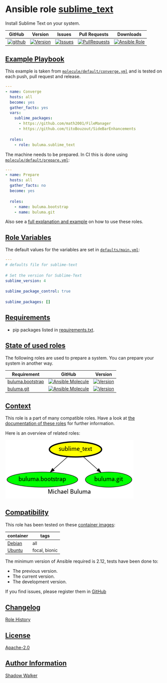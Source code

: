 # Ansible role [sublime_text](https://galaxy.ansible.com/ui/standalone/roles/buluma/sublime_text/documentation)

Install Sublime Text on your system.

|GitHub|Version|Issues|Pull Requests|Downloads|
|------|-------|------|-------------|---------|
|[![github](https://github.com/buluma/ansible-role-sublime_text/actions/workflows/molecule.yml/badge.svg)](https://github.com/buluma/ansible-role-sublime_text/actions/workflows/molecule.yml)|[![Version](https://img.shields.io/github/release/buluma/ansible-role-sublime_text.svg)](https://github.com/buluma/ansible-role-sublime_text/releases/)|[![Issues](https://img.shields.io/github/issues/buluma/ansible-role-sublime_text.svg)](https://github.com/buluma/ansible-role-sublime_text/issues/)|[![PullRequests](https://img.shields.io/github/issues-pr-closed-raw/buluma/ansible-role-sublime_text.svg)](https://github.com/buluma/ansible-role-sublime_text/pulls/)|[![Ansible Role](https://img.shields.io/ansible/role/d/buluma/sublime_text)](https://galaxy.ansible.com/ui/standalone/roles/buluma/sublime_text/documentation)|

## [Example Playbook](#example-playbook)

This example is taken from [`molecule/default/converge.yml`](https://github.com/buluma/ansible-role-sublime_text/blob/master/molecule/default/converge.yml) and is tested on each push, pull request and release.

```yaml
---
- name: Converge
  hosts: all
  become: yes
  gather_facts: yes
  vars:
    sublime_packages:
      - https://github.com/math2001/FileManager
      - https://github.com/titoBouzout/SideBarEnhancements

  roles:
    - role: buluma.sublime_text
```

The machine needs to be prepared. In CI this is done using [`molecule/default/prepare.yml`](https://github.com/buluma/ansible-role-sublime_text/blob/master/molecule/default/prepare.yml):

```yaml
---
- name: Prepare
  hosts: all
  gather_facts: no
  become: yes

  roles:
    - name: buluma.bootstrap
    - name: buluma.git
```

Also see a [full explanation and example](https://buluma.github.io/how-to-use-these-roles.html) on how to use these roles.

## [Role Variables](#role-variables)

The default values for the variables are set in [`defaults/main.yml`](https://github.com/buluma/ansible-role-sublime_text/blob/master/defaults/main.yml):

```yaml
---
# defaults file for sublime-text

# Set the version for Sublime-Text
sublime_version: 4

sublime_package_control: true

sublime_packages: []
```

## [Requirements](#requirements)

- pip packages listed in [requirements.txt](https://github.com/buluma/ansible-role-sublime_text/blob/master/requirements.txt).

## [State of used roles](#state-of-used-roles)

The following roles are used to prepare a system. You can prepare your system in another way.

| Requirement | GitHub | Version |
|-------------|--------|--------|
|[buluma.bootstrap](https://galaxy.ansible.com/buluma/bootstrap)|[![Ansible Molecule](https://github.com/buluma/ansible-role-bootstrap/actions/workflows/molecule.yml/badge.svg)](https://github.com/buluma/ansible-role-bootstrap/actions/workflows/molecule.yml)|[![Version](https://img.shields.io/github/release/buluma/ansible-role-bootstrap.svg)](https://github.com/shadowwalker/ansible-role-bootstrap)|
|[buluma.git](https://galaxy.ansible.com/buluma/git)|[![Ansible Molecule](https://github.com/buluma/ansible-role-git/actions/workflows/molecule.yml/badge.svg)](https://github.com/buluma/ansible-role-git/actions/workflows/molecule.yml)|[![Version](https://img.shields.io/github/release/buluma/ansible-role-git.svg)](https://github.com/shadowwalker/ansible-role-git)|

## [Context](#context)

This role is a part of many compatible roles. Have a look at [the documentation of these roles](https://buluma.github.io/) for further information.

Here is an overview of related roles:

![dependencies](https://raw.githubusercontent.com/buluma/ansible-role-sublime_text/png/requirements.png "Dependencies")

## [Compatibility](#compatibility)

This role has been tested on these [container images](https://hub.docker.com/u/buluma):

|container|tags|
|---------|----|
|[Debian](https://hub.docker.com/repository/docker/buluma/debian/general)|all|
|[Ubuntu](https://hub.docker.com/repository/docker/buluma/ubuntu/general)|focal, bionic|

The minimum version of Ansible required is 2.12, tests have been done to:

- The previous version.
- The current version.
- The development version.

If you find issues, please register them in [GitHub](https://github.com/buluma/ansible-role-sublime_text/issues)

## [Changelog](#changelog)

[Role History](https://github.com/buluma/ansible-role-sublime_text/blob/master/CHANGELOG.md)

## [License](#license)

[Apache-2.0](https://github.com/buluma/ansible-role-sublime_text/blob/master/LICENSE)

## [Author Information](#author-information)

[Shadow Walker](https://buluma.github.io/)

